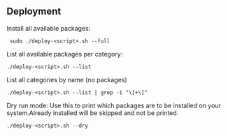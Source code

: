 ## Deployment
Install all available packages:
     
     sudo ./deploy-<script>.sh --full
     
List all available packages per category:

    ./deploy-<script>.sh --list

List all categories by name (no packages)
    
    ./deploy-<script>.sh --list | grep -i "\[+\]"

Dry run mode: Use this to print which packages are to be installed on your system.Already installed will be skipped and not be printed.

    ./deploy-<script>.sh --dry

     